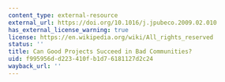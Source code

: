 ```yaml
---
content_type: external-resource
external_url: https://doi.org/10.1016/j.jpubeco.2009.02.010
has_external_license_warning: true
license: https://en.wikipedia.org/wiki/All_rights_reserved
status: ''
title: Can Good Projects Succeed in Bad Communities?
uid: f995956d-d223-410f-b1d7-6181127d2c24
wayback_url: ''
---
```

